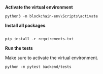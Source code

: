 **Activate the virtual environment**
```
python3 -m blockchain-env\Scripts\activate
````

**Install all packages**
```

pip install -r requirements.txt
```

**Run the tests**

Make sure to activate the virtual environment.

```
python -m pytest backend/tests
```